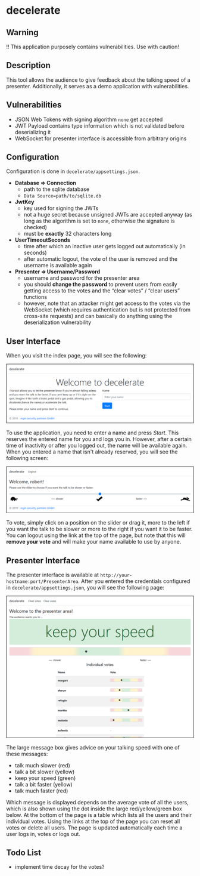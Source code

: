 decelerate
==========

## Warning
:bangbang: This application purposely contains vulnerabilities. Use with caution!

## Description
This tool allows the audience to give feedback about the talking speed of a presenter.
Additionally, it serves as a demo application with vulnerabilities.

## Vulnerabilities
* JSON Web Tokens with signing algorithm `none` get accepted
* JWT Payload contains type information which is not validated before deserializing it
* WebSocket for presenter interface is accessible from arbitrary origins

## Configuration
Configuration is done in `decelerate/appsettings.json`.
* **Database ⇒ Connection**
    * path to the sqlite database
    * `Data Source=path/to/sqlite.db`
* **JwtKey**
  * key used for signing the JWTs
  * not a huge secret because unsigned JWTs are accepted anyway (as long as the algorithm is set to `none`,
    otherwise the signature is checked)
  * must be **exactly** 32 characters long
* **UserTimeoutSeconds**
  * time after which an inactive user gets logged out automatically (in seconds)
  * after automatic logout, the vote of the user is removed and the username is available again
* **Presenter ⇒ Username/Password**
  * username and password for the presenter area
  * you should **change the password** to prevent users from easily getting access to the votes and the
    “clear votes” / “clear users” functions
  * however, note that an attacker might get access to the votes via the WebSocket (which requires authentication
    but is not protected from cross-site requests) and can basically do anything using the deserialization
    vulnerability

## User Interface
When you visit the index page, you will see the following:

![Index page](screenshots/homepage.png)

To use the application, you need to enter a name and press *Start*.
This reserves the entered name for you and logs you in.
However, after a certain time of inactivity or after you logged out, the name will be available again.
When you entered a name that isn't already reserved, you will see the following screen:

![User area](screenshots/userarea.png)

To vote, simply click on a position on the slider or drag it, more to the left if you want the talk to be slower
or more to the right if you want it to be faster.
You can logout using the link at the top of the page, but note that this will **remove your vote** and will make
your name available to use by anyone.

## Presenter Interface
The presenter interface is available at `http://your-hostname:port/PresenterArea`. 
After you entered the credentials configured in `decelerate/appsettings.json`, you will see the following page:

![Presenter area](screenshots/presenterarea.png)

The large message box gives advice on your talking speed with one of these messages:
* talk much slower (red)
* talk a bit slower (yellow)
* keep your speed (green)
* talk a bit faster (yellow)
* talk much faster (red)

Which message is displayed depends on the average vote of all the users, which is also shown using the dot inside
the large red/yellow/green box below.
At the bottom of the page is a table which lists all the users and their individual votes.
Using the links at the top of the page you can reset all votes or delete all users.
The page is updated automatically each time a user logs in, votes or logs out.

## Todo List
* implement time decay for the votes?
